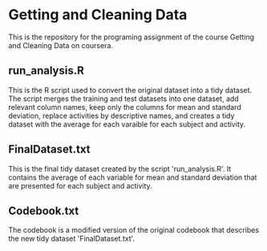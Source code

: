 # Getting and Cleaning Data
This is the repository for the programing assignment of the course Getting and Cleaning Data on coursera. 

## run_analysis.R
This is the R script used to convert the original dataset into a tidy dataset. The script merges the training and test datasets into one dataset, add relevant column names, keep only the columns for mean and standard deviation, replace activities by descriptive names, and creates a tidy dataset with the average for each varaible for each subject and activity. 

## FinalDataset.txt
This is the final tidy dataset created by the script 'run_analysis.R'. It contains the average of each variable for mean and standard deviation that are presented for each subject and activity. 

## Codebook.txt
The codebook is a modified version of the original codebook that describes the new tidy dataset 'FinalDataset.txt'. 